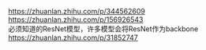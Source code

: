 https://zhuanlan.zhihu.com/p/344562609  
https://zhuanlan.zhihu.com/p/156926543  
必须知道的ResNet模型，许多模型会将ResNet作为backbone  
https://zhuanlan.zhihu.com/p/31852747  

